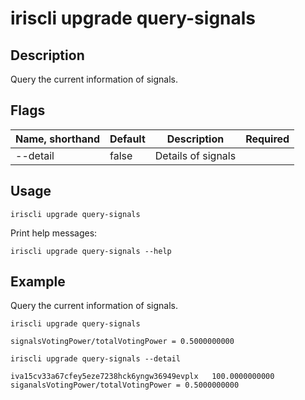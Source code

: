 # iriscli upgrade query-signals

## Description

Query the current information of signals.

## Flags

| Name, shorthand | Default | Description        | Required |
| --------------- | ------- | ------------------ | -------- |
| --detail        | false   | Details of signals |          |

## Usage

```
iriscli upgrade query-signals
```

Print help messages:

```
iriscli upgrade query-signals --help
```

## Example

Query the current information of signals.

```
iriscli upgrade query-signals
```

```
signalsVotingPower/totalVotingPower = 0.5000000000
```

```
iriscli upgrade query-signals --detail
```

```
iva15cv33a67cfey5eze7238hck6yngw36949evplx   100.0000000000
siganalsVotingPower/totalVotingPower = 0.5000000000
```
